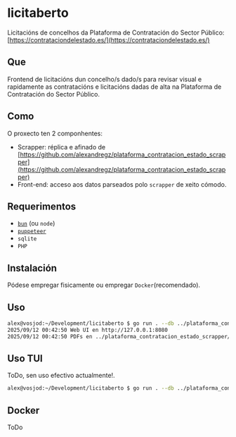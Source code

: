 # licitaberto

Licitacións de concelhos da Plataforma de Contratación do Sector Público: [https://contrataciondelestado.es/](https://contrataciondelestado.es/)

## Que

Frontend de licitacións dun concelho/s dado/s  para revisar visual e rapidamente as contratacións e licitacións dadas de alta na Plataforma de Contratación do Sector Público.

## Como

O proxecto ten 2 componhentes:

- Scrapper: réplica e afinado de [https://github.com/alexandregz/plataforma_contratacion_estado_scrapper](https://github.com/alexandregz/plataforma_contratacion_estado_scrapper)
- Front-end: acceso aos datos parseados polo `scrapper` de xeito cómodo.

## Requerimentos

- [`bun`](https://bun.com/) (ou `node`)
- [`puppeteer`](https://pptr.dev/)
- `sqlite`
- `PHP`

## Instalación

Pódese empregar fisicamente ou empregar `Docker`(recomendado).

## Uso

```bash
alex@vosjod:~/Development/licitaberto $ go run . --db ../plataforma_contratacion_estado_scrapper/ames.db --mode web --addr 127.0.0.1:8080
2025/09/12 00:42:50 Web UI en http://127.0.0.1:8080
2025/09/12 00:42:50 PDFs en ../plataforma_contratacion_estado_scrapper/PDF/ames
```

## Uso TUI

ToDo, sen uso efectivo actualmente!.

```bash
alex@vosjod:~/Development/licitaberto $ go run . --db ../plataforma_contratacion_estado_scrapper/san_cibrao_das_vinhas.db --mode tui
``` 


## Docker

ToDo
